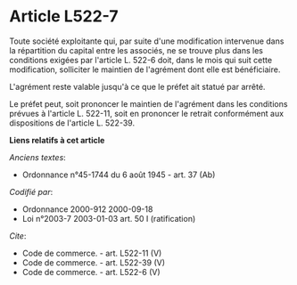 # Article L522-7

Toute société exploitante qui, par suite d'une modification intervenue dans la répartition du capital entre les associés, ne
se trouve plus dans les conditions exigées par l'article L. 522-6 doit, dans le mois qui suit cette modification, solliciter
le maintien de l'agrément dont elle est bénéficiaire.

L'agrément reste valable jusqu'à ce que le préfet ait statué par arrêté.

Le préfet peut, soit prononcer le maintien de l'agrément dans les conditions prévues à l'article L. 522-11, soit en prononcer
le retrait conformément aux dispositions de l'article L. 522-39.

**Liens relatifs à cet article**

_Anciens textes_:

  - Ordonnance n°45-1744 du 6 août 1945 - art. 37 (Ab)

_Codifié par_:

  - Ordonnance 2000-912 2000-09-18
  - Loi n°2003-7 2003-01-03 art. 50 I (ratification)

_Cite_:

  - Code de commerce. - art. L522-11 (V)
  - Code de commerce. - art. L522-39 (V)
  - Code de commerce. - art. L522-6 (V)
